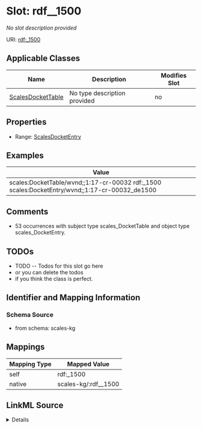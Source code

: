 

# Slot: rdf__1500


_No slot description provided_





URI: [rdf:_1500](http://www.w3.org/1999/02/22-rdf-syntax-ns#_1500)



<!-- no inheritance hierarchy -->





## Applicable Classes

| Name | Description | Modifies Slot |
| --- | --- | --- |
| [ScalesDocketTable](../classes/ScalesDocketTable.md) | No type description provided |  no  |







## Properties

* Range: [ScalesDocketEntry](../classes/ScalesDocketEntry.md)






## Examples

| Value |
| --- |
| scales:DocketTable/wvnd;;1:17-cr-00032 rdf:_1500 scales:DocketEntry/wvnd;;1:17-cr-00032_de1500 |

## Comments

* 53 occurrences with subject type scales_DocketTable and object type scales_DocketEntry.

## TODOs

* TODO -- Todos for this slot go here
* or you can delete the todos
* if you think the class is perfect.

## Identifier and Mapping Information







### Schema Source


* from schema: scales-kg




## Mappings

| Mapping Type | Mapped Value |
| ---  | ---  |
| self | rdf:_1500 |
| native | scales-kg/:rdf__1500 |




## LinkML Source

<details>
```yaml
name: rdf__1500
description: No slot description provided
todos:
- TODO -- Todos for this slot go here
- or you can delete the todos
- if you think the class is perfect.
comments:
- 53 occurrences with subject type scales_DocketTable and object type scales_DocketEntry.
examples:
- value: scales:DocketTable/wvnd;;1:17-cr-00032 rdf:_1500 scales:DocketEntry/wvnd;;1:17-cr-00032_de1500
from_schema: scales-kg
rank: 1000
slot_uri: rdf:_1500
alias: rdf__1500
domain_of:
- scales_DocketTable
range: scales_DocketEntry

```
</details>